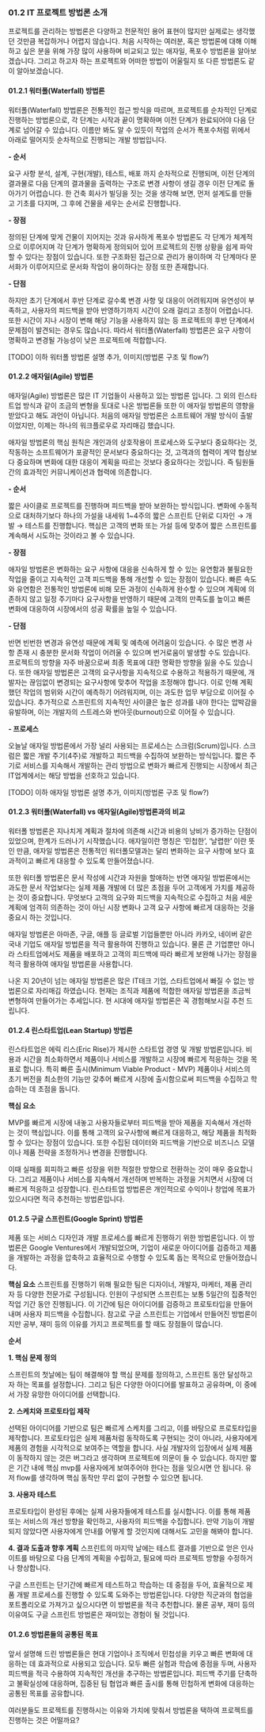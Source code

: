 ### 01.2 IT 프로젝트 방법론 소개

프로젝트를 관리하는 방법론은 다양하고 전문적인 용어 표현이 많지만 실제로는 생각했던 것만큼 복잡하거나 어렵지 않습니다. 처음 시작하는 여러분, 혹은 방법론에 대해 이해하고 싶은 분을 위해 가장 많이 사용하며 비교되고 있는 애자일, 폭포수 방법론을 알아보겠습니다. 그리고 하고자 하는 프로젝트와 어떠한 방법이 어울릴지 또 다른 방법론도 같이 알아보겠습니다.

#### 01.2.1 워터폴(Waterfall) 방법론

워터폴(Waterfall) 방법론은 전통적인 접근 방식을 따르며, 프로젝트를 순차적인 단계로 진행하는 방법론으로, 각 단계는 시작과 끝이 명확하며 이전 단계가 완료되어야 다음 단계로 넘어갈 수 있습니다. 이름만 봐도 알 수 있듯이 작업의 순서가 폭포수처럼 위에서 아래로 떨어지듯 순차적으로 진행되는 개발 방법입니다.

**- 순서**

요구 사항 분석, 설계, 구현(개발), 테스트, 배포 까지 순차적으로 진행되며, 이전 단계의 결과물로 다음 단계의 결과물을 출력하는 구조로 변경 사항이 생길 경우 이전 단계로 돌아가기 어렵습니다. 한 건축 회사가 빌딩을 짓는 것을 생각해 보면, 먼저 설계도를 만들고 기초를 다지며, 그 후에 건물을 세우는 순서로 진행합니다.

**- 장점**

정의된 단계에 맞게 건물이 지어지는 것과 유사하게 폭포수 방법론도 각 단계가 체계적으로 이루어지며 각 단계가 명확하게 정의되어 있어 프로젝트의 진행 상황을 쉽게 파악할 수 있다는 장점이 있습니다. 또한 구조화된 접근으로 관리가 용이하며 각 단계마다 문서화가 이루어지므로 문서화 작업이 용이하다는 장점 또한 존재합니다.

**- 단점**

하지만 초기 단계에서 후반 단계로 갈수록 변경 사항 및 대응이 어려워지며 유연성이 부족하고, 사용자의 피드백을 받아 반영하기까지 시간이 오래 걸리고 조정이 어렵습니다. 또한 시간이 지나 시장이 변해 해당 기능을 사용하지 않는 등 프로젝트의 후반 단계에서 문제점이 발견되는 경우도 많습니다. 따라서 워터폴(Waterfall) 방법론은 요구 사항이 명확하고 변경될 가능성이 낮은 프로젝트에 적합합니다.

[TODO] 이하 워터폴 방법론 설명 추가, 이미지(방법론 구조 및 flow?)

#### 01.2.2 애자일(Agile) 방법론

애자일(Agile) 방법론은 많은 IT 기업들이 사용하고 있는 방법론 입니다. 그 외의 린스타트업 방식과 같이 조금의 변형을 토대로 나온 방법론들 또한 이 애자일 방법론의 영향을 받았다고 해도 과언이 아닙니다. 처음의 애자일 방법론은 소프트웨어 개발 방식이 출발이었지만, 이제는 하나의 워크플로우로 자리매김 했습니다.

애자일 방법론의 핵심 원칙은 개인과의 상호작용이 프로세스와 도구보다 중요하다는 것, 작동하는 소프트웨어가 포괄적인 문서보다 중요하다는 것, 고객과의 협력이 계약 협상보다 중요하며 변화에 대한 대응이 계획을 따르는 것보다 중요하다는 것입니다. 즉 팀원들 간의 효과적인 커뮤니케이션과 협력에 의존합니다.

**- 순서**

짧은 사이클로 프로젝트를 진행하며 피드백을 받아 보완하는 방식입니다. 변화에 수동적으로 대처하기보다 하나의 가설을 내세워 1~4주의 짧은 스프린트 단위로 디자인 → 개발 → 테스트를 진행합니다. 핵심은 고객의 변화 또는 가설 등에 맞추어 짧은 스프린트를 계속해서 시도하는 것이라고 볼 수 있습니다.

**- 장점**

애자일 방법론은 변화하는 요구 사항에 대응을 신속하게 할 수 있는 유연함과 불필요한 작업을 줄이고 지속적인 고객 피드백을 통해 개선할 수 있는 장점이 있습니다. 빠른 속도와 유연함은 전통적인 방법론에 비해 모든 과정이 신속하게 완수할 수 있으며 계획에 의존하지 않고 일정 주기마다 요구사항을 반영하기 때문에 고객의 만족도를 높이고 빠른 변화에 대응하여 시장에서의 성공 확률을 높일 수 있습니다.

**- 단점**

반면 빈번한 변경과 유연성 때문에 계획 및 예측에 어려움이 있습니다. 수 많은 변경 사항 존재 시 충분한 문서화 작업이 어려울 수 있으며 번거로움이 발생할 수도 있습니다. 프로젝트의 방향을 자주 바꿈으로써 최종 목표에 대한 명확한 방향을 잃을 수도 있습니다. 또한 애자일 방법론은 고객의 요구사항을 지속적으로 수용하고 적용하기 때문에, 개발자는 끊임없이 변경되는 요구사항에 맞추어 작업을 조정해야 합니다. 이로 인해 계획했던 작업의 범위와 시간이 예측하기 어려워지며, 이는 과도한 업무 부담으로 이어질 수 있습니다. 추가적으로 스프린트의 지속적인 사이클은 높은 성과를 내야 한다는 압박감을 유발하며, 이는 개발자의 스트레스와 번아웃(burnout)으로 이어질 수 있습니다.

**- 프로세스**

오늘날 애자일 방법론에서 가장 널리 사용되는 프로세스는 스크럼(Scrum)입니다. 스크럼은 짧은 개발 주기(4주)로 개발하고 피드백을 수집하여 보완하는 방식입니다. 짧은 주기로 서비스를 지속해서 개발하는 관리 방법으로 변화가 빠르게 진행되는 시장에서 최근 IT업계에서는 해당 방법을 선호하고 있습니다.

[TODO] 이하 애자일 방법론 설명 추가, 이미지(방법론 구조 및 flow?)

#### 01.2.3 워터폴(Waterfall) vs 애자일(Agile)방법론과의 비교

워터폴 방법론은 지나치게 계획과 절차에 의존해 시간과 비용의 낭비가 증가하는 단점이 있었으며, 한계가 드러나기 시작했습니다. 애자일이란 명칭은 ‘민첩한’, ‘날렵한’ 이란 뜻인 만큼, 애자일 방법론은 전통적인 워터폴모델과는 달리 변화하는 요구 사항에 보다 효과적이고 빠르게 대응할 수 있도록 만들어졌습니다.

또한 워터폴 방법론은 문서 작성에 시간과 자원을 할애하는 반면 애자일 방법론에서는 과도한 문서 작업보다는 실제 제품 개발에 더 많은 초점을 두어 고객에게 가치를 제공하는 것이 중요합니다. 무엇보다 고객의 요구와 피드백을 지속적으로 수집하고 처음 세운 계획에 엄격히 의존하는 것이 아닌 시장 변화나 고객 요구 사항에 빠르게 대응하는 것을 중요시 하는 것입니다.

애자일 방법론은 아마존, 구글, 애플 등 글로벌 기업들뿐만 아니라 카카오, 네이버 같은 국내 기업도 애자일 방법론을 적극 활용하여 진행하고 있습니다. 물론 큰 기업뿐만 아니라 스타트업에서도 제품을 배포하고 고객의 피드백에 따라 빠르게 보완해 나가는 장점을 적극 활용하여 애자일 방법론을 사용합니다.

나온 지 20년이 넘는 애자일 방법론은 많은 IT테크 기업, 스타트업에서 빠질 수 없는 방법론으로 자리매김 하였습니다. 현재는 조직과 제품에 적합한 애자일 방법론을 조금씩 변형하여 만들어가는 추세입니다. 현 시대에 애자일 방법론은 꼭 경험해보시길 추천 드립니다.


#### 01.2.4 린스타트업(Lean Startup) 방법론

린스타트업은 에릭 리스(Eric Rise)가 제시한 스타트업 경영 및 개발 방법론입니다. 비용과 시간을 최소화하면서 제품이나 서비스를 개발하고 시장에 빠르게 적응하는 것을 목표로 합니다. 특히 빠른 출시(Minimum Viable Product - MVP) 제품이나 서비스의 초기 버전을 최소한의 기능만 갖추어 빠르게 시장에 출시함으로써 피드백을 수집하고 학습하는 데 초점을 둡니다.

**핵심 요소**

MVP를 빠르게 시장에 내놓고 사용자들로부터 피드백을 받아 제품을 지속해서 개선하는 것이 핵심입니다. 이를 통해 고객의 요구사항에 빠르게 대응하고, 해당 제품을 최적화할 수 있다는 장점이 있습니다. 또한 수집된 데이터와 피드백을 기반으로 비즈니스 모델이나 제품 전략을 조정하거나 변경을 진행합니다.

이때 실패를 회피하고 빠른 성장을 위한 적절한 방향으로 전환하는 것이 매우 중요합니다. 그리고 제품이나 서비스를 지속해서 개선하며 반복하는 과정을 거치면서 시장에 더 빠르게 적응하고 성장합니다. 린스타트업 방법론은 개인적으로 수익이나 창업에 목표가 있으시다면 적극 추천하는 방법론입니다.

#### 01.2.5 구글 스프린트(Google Sprint) 방법론

제품 또는 서비스 디자인과 개발 프로세스를 빠르게 진행하기 위한 방법론입니다. 이 방법론은 Google Ventures에서 개발되었으며, 기업이 새로운 아이디어를 검증하고 제품을 개발하는 과정을 압축하고 효율적으로 수행할 수 있도록 돕는 목적으로 만들어졌습니다. 

**핵심 요소**
스프린트를 진행하기 위해 필요한 팀은 디자이너, 개발자, 마케터, 제품 관리자 등 다양한 전문가로 구성됩니다. 인원이 구성되면 스프린트는 보통 5일간의 집중적인 작업 기간 동안 진행됩니다. 이 기간에 팀은 아이디어를 검증하고 프로토타입을 만들어내며 사용자 피드백을 수집합니다. 참고로 구글 스프린트는 기업에서 만들어진 방법론이지만 공부, 재미 등의 이유를 가지고 프로젝트를 할 때도 장점들이 많습니다.

**순서**

**1. 핵심 문제 정의**

스프린트의 첫날에는 팀이 해결해야 할 핵심 문제를 정의하고, 스프린트 동안 달성하고자 하는 목표를 설정합니다. 그리고 팀은 다양한 아이디어를 발표하고 공유하며, 이 중에서 가장 유망한 아이디어를 선택합니다.

**2. 스케치와 프로토타입 제작**

선택된 아이디어를 기반으로 팀은 빠르게 스케치를 그리고, 이를 바탕으로 프로토타입을 제작합니다. 프로토타입은 실제 제품처럼 동작하도록 구현되는 것이 아니라, 사용자에게 제품의 경험을 시각적으로 보여주는 역할을 합니다. 사실 개발자의 입장에서 실제 제품이 동작하지 않는 것은 버그라고 생각하며 프로젝트에 의문이 들 수 있습니다. 하지만 짧은 기간 내에 핵심 mvp를 사용자에게 보여주어야 한다는 점을 잊으시면 안 됩니다. 유저 flow를 생각하며 핵심 동작만 무리 없이 구현할 수 있으면 됩니다.

**3. 사용자 테스트**

프로토타입이 완성된 후에는 실제 사용자들에게 테스트를 실시합니다. 이를 통해 제품 또는 서비스의 개선 방향을 확인하고, 사용자의 피드백을 수집합니다. 만약 기능이 개발되지 않았다면 사용자에게 안내를 어떻게 할 것인지에 대해서도 고민을 해봐야 합니다.

**4. 결과 도출과 향후 계획**
스프린트의 마지막 날에는 테스트 결과를 기반으로 얻은 인사이트를 바탕으로 다음 단계의 계획을 수립하고, 필요에 따라 프로젝트 방향을 수정하거나 향상합니다.

구글 스프린트는 단기간에 빠르게 테스트하고 학습하는 데 중점을 두어, 효율적으로 제품 개발 프로세스를 진행할 수 있도록 도와주는 방법론입니다. 다양한 직군과의 협업을 포트폴리오로 가져가고 싶으시다면 이 방법론을 적극 추천합니다. 물론 공부, 재미 등의 이유여도 구글 스프린트 방법론은 재미있는 경험이 될 것입니다.

#### 01.2.6 방법론들의 공통된 목표

앞서 설명해 드린 방법론들은 현대 기업이나 조직에서 민첩성을 키우고 빠른 변화에 대응하는 데 효과적으로 사용되고 있습니다. 모두 빠른 실험과 학습에 중점을 두며, 사용자 피드백을 적극 수용하여 지속적인 개선을 추구하는 방법론입니다. 피드백 주기를 단축하고 불확실성에 대응하며, 집중된 팀 협업과 빠른 출시를 통해 민첩하게 변화에 대응하는 공통된 목표를 공유합니다. 

여러분들도 프로젝트를 진행하시는 이유와 가치에 맞춰서 방법론을 택하여 프로젝트를 진행하는 것은 어떨까요?
